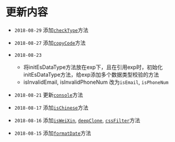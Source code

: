 # 更新内容
- `2018-08-29` 添加[`checkType`](lib/_store#checkType)方法

- `2018-08-27` 添加[`copyCode`](lib/_utils#copyCode)方法

- `2018-08-23`
  - 将initEsDataType方法放在exp下，且在引用exp时，初始化initEsDataType方法，给exp添加多个数据类型校验的方法
  - isInvalidEmail, isInvalidPhoneNum 改为`isEmail`, `isPhoneNum`

- `2018-08-21` 更新[`console`](lib/_utils#console)方法

- `2018-08-17` 添加[`isChinese`](lib/_exp#isChinese)方法

- `2018-08-16` 添加[`isWeiXin`](lib/_exp#isWeiXin), [`deepClone`](lib/_store#deepClone), [`cssFilter`](lib/_dom#cssFilter)方法

- `2018-08-15` 添加[`formatDate`](lib/_utils#formatDate)方法
